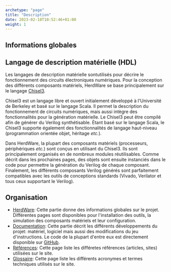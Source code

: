 ```yaml
---
archetype: "page"
title: "Description"
date: 2023-02-18T10:52:46+01:00
weight: 1
---
```


## Informations globales
## Langage de description matérielle (HDL)

Les langages de description matérielle sontutilisés pour décrire le fonctionnement des circuits électroniques numériques.
Pour la conception des différents composants matériels, HerdWare se base principalement sur le langage [Chisel3](https://www.chisel-lang.org/).

Chisel3 est un langage libre et ouvert initialement développé à l'Université de Berkeley et basé sur le langage Scala.
Il permet la description du fonctionnement de circuits numériques, mais aussi intègre des fonctionnalités pour la génération matérielle.
Le Chisel3 peut être compilé afin de générer du Verilog synthétisable.
Étant basé sur le langage Scala, le Chisel3 supporte également des fonctionnalités de langage haut-niveau (programmation orientée objet, héritage *etc.*).

Dans HerdWare, la plupart des composants matériels (processeurs, périphériques *etc.*) sont conçus en utilisant du Chisel3.
Ils sont principalement organisés en de nombreux modules réutilisables.
Comme décrit dans les prochaines pages, des objets sont ensuite instanciés dans le code pour permettre la génération du Verilog de chaque composant.
Finalement, les différents composants Verilog générés sont parfaitement compatibles avec les outils de conceptions standards (Vivado, Verilator et tous ceux supportant le Verilog).


## Organisation

- [HerdWare](/fr/all): Cette partie donne des informations globales sur le projet.
Différentes pages sont disponibles pour l'installation des outils, la simulation des composants matériels et leur configuration.
- [Documentation](/doc): Cette partie décrit les différents développements du projet: matériel, logiciel mais aussi des modifications du jeu d'instructions.
Le code de la plupart d'entre eux est directement disponible sur [GitHub](https://github.com/herd-ware).
- [Références](/fr/refs): Cette page liste les différetes références (articles, sites) utilisées sur le site.
- [Glossaire](/fr/gls): Cette page liste les différents acronymes et termes techniques utilisés sur le site.